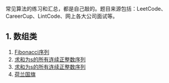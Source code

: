 常见算法的练习和汇总，都是自己敲的。题目来源包括：LeetCode、CareerCup、LintCode、网上各大公司面试等。

## 1. 数组类

1. [Fibonacci序列](https://github.com/nkcoder/algorithm-practice/blob/master/array/Fibonacci.java)
2. [求和为s的所有连续正整数序列](https://github.com/nkcoder/algorithm-practice/blob/master/array/FindNumbersWithSum.java)
3. [求和为s的所有连续正整数序列](https://github.com/nkcoder/algorithm-practice/blob/master/array/FindNumbersWithSum.java)
4. [荷兰国旗](https://github.com/nkcoder/algorithm-practice/blob/master/array/HollandFlag.java)


